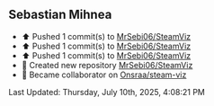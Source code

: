 <h2>Sebastian Mihnea</h2>

<!--RECENT_ACTIVITY:start-->
- ⬆️ Pushed 1 commit(s) to [MrSebi06/SteamViz](https://github.com/MrSebi06/SteamViz)<br>
- ⬆️ Pushed 1 commit(s) to [MrSebi06/SteamViz](https://github.com/MrSebi06/SteamViz)<br>
- ⬆️ Pushed 1 commit(s) to [MrSebi06/SteamViz](https://github.com/MrSebi06/SteamViz)<br>
- 📔 Created new repository [MrSebi06/SteamViz](https://github.com/MrSebi06/SteamViz)<br>
- 🤝 Became collaborator on [Onsraa/steam-viz](https://github.com/Onsraa/steam-viz)<br>
<!--RECENT_ACTIVITY:end-->
<!--RECENT_ACTIVITY:last_update-->
Last Updated: Thursday, July 10th, 2025, 4:08:21 PM
<!--RECENT_ACTIVITY:last_update_end-->

<!---LOL-STATS-START-HERE--->
<!---LOL-STATS-END-HERE--->
